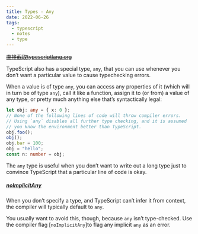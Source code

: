 ```yaml
---
title: Types - Any
date: 2022-06-26
tags:
  - typescript
  - notes
  - type
---
```


[~~直接截取typescriptlang.org~~](https://www.typescriptlang.org/docs/handbook/2/everyday-types.html#any)

TypeScript also has a special type, `any`, that you can use whenever you don’t want a particular value to cause typechecking errors.

When a value is of type `any`, you can access any properties of it (which will in turn be of type `any`), call it like a function, assign it to (or from) a value of any type, or pretty much anything else that’s syntactically legal:

```typescript
let obj: any = { x: 0 };  
// None of the following lines of code will throw compiler errors.  
// Using `any` disables all further type checking, and it is assumed   
// you know the environment better than TypeScript.  
obj.foo();  
obj();  
obj.bar = 100;  
obj = "hello";  
const n: number = obj;   
```

The `any` type is useful when you don’t want to write out a long type just to convince TypeScript that a particular line of code is okay.

##### [noImplicitAny](https://www.typescriptlang.org/tsconfig#noImplicitAny)

When you don’t specify a type, and TypeScript can’t infer it from context, the compiler will typically default to `any`.

You usually want to avoid this, though, because `any` isn’t type-checked. Use the compiler flag [`noImplicitAny`]to flag any implicit `any` as an error.